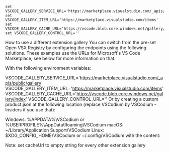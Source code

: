 ```batch
set VSCODE_GALLERY_SERVICE_URL='https://marketplace.visualstudio.com/_apis/public/gallery'
set VSCODE_GALLERY_ITEM_URL='https://marketplace.visualstudio.com/items'
set VSCODE_GALLERY_CACHE_URL='https://vscode.blob.core.windows.net/gallery/index'
set VSCODE_GALLERY_CONTROL_URL=''
```

How to use a different extension gallery
You can switch from the pre-set Open VSX Registry by configuring the endpoints using the following solutions. These examples use the URLs for Microsoft's VS Code Marketplace, see below for more information on that.

With the following environment variables:

VSCODE_GALLERY_SERVICE_URL='https://marketplace.visualstudio.com/_apis/public/gallery'
VSCODE_GALLERY_ITEM_URL='https://marketplace.visualstudio.com/items'
VSCODE_GALLERY_CACHE_URL='https://vscode.blob.core.windows.net/gallery/index'
VSCODE_GALLERY_CONTROL_URL=''
Or by creating a custom product.json at the following location (replace VSCodium by VSCodium - Insiders if you use that):

Windows: %APPDATA%\VSCodium or %USERPROFILE%\AppData\Roaming\VSCodium
macOS: ~/Library/Application Support/VSCodium
Linux: $XDG_CONFIG_HOME/VSCodium or ~/.config/VSCodium
with the content:

Note: set cacheUrl to empty string for every other extension gallery
